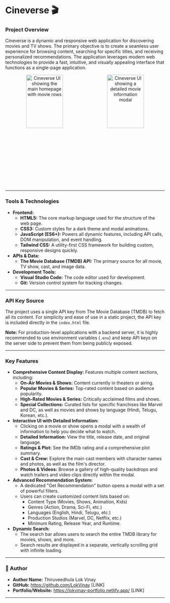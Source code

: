 # Cineverse 🎬

### Project Overview

Cineverse is a dynamic and responsive web application for discovering movies and TV shows. The primary objective is to create a seamless user experience for browsing content, searching for specific titles, and receiving personalized recommendations. The application leverages modern web technologies to provide a fast, intuitive, and visually appealing interface that functions as a single-page application.

<p align="center">
  <img src="https://github.com/user-attachments/assets/54175df0-82cd-4f04-8c6f-d0313a2c365b" alt="Cineverse UI showing the main homepage with movie rows" width="48%" style="height: auto; max-height: 350px; object-fit: contain; margin-right: 1%;">
  <img src="https://github.com/user-attachments/assets/89747eb0-cee2-4359-af7b-0308d51de504" alt="Cineverse UI showing a detailed movie information modal" width="48%" style="height: auto; max-height: 350px; object-fit: contain; margin-left: 1%;">
</p>

---
### Tools & Technologies

-   **Frontend:**
    -   **HTML5:** The core markup language used for the structure of the web page.
    -   **CSS3:** Custom styles for a dark theme and modal animations.
    -   **JavaScript (ES6+):** Powers all dynamic features, including API calls, DOM manipulation, and event handling.
    -   **Tailwind CSS:** A utility-first CSS framework for building custom, responsive designs quickly.
-   **APIs & Data:**
    -   **The Movie Database (TMDB) API:** The primary source for all movie, TV show, cast, and image data.
-   **Development Tools:**
    -   **Visual Studio Code:** The code editor used for development.
    -   **Git:** Version control system for tracking changes.

---

### API Key Source

The project uses a single API key from The Movie Database (TMDB) to fetch all its content. For simplicity and ease of use in a static project, the API key is included directly in the `index.html` file.

**Note:** For production-level applications with a backend server, it is highly recommended to use environment variables (`.env`) and keep API keys on the server side to prevent them from being publicly exposed.

---

### Key Features

-   **Comprehensive Content Display:** Features multiple content sections, including:
    -   **On-Air Movies & Shows:** Content currently in theaters or airing.
    -   **Popular Movies & Series:** Top-rated content based on audience popularity.
    -   **High-Rated Movies & Series:** Critically acclaimed films and shows.
    -   **Special Collections:** Curated lists for specific franchises like Marvel and DC, as well as movies and shows by language (Hindi, Telugu, Korean, etc.).
-   **Interactive UI with Detailed Information:**
    -   Clicking on a movie or show opens a modal with a wealth of information to help you decide what to watch.
    -   **Detailed Information:** View the title, release date, and original language.
    -   **Ratings & Plot:** See the IMDb rating and a comprehensive plot summary.
    -   **Cast & Crew:** Explore the main cast members with character names and photos, as well as the film's director.
    -   **Photos & Videos:** Browse a gallery of high-quality backdrops and watch trailers and video clips directly within the modal.
-   **Advanced Recommendation System:**
    -   A dedicated "Get Recommendation" button opens a modal with a set of powerful filters.
    -   Users can create customized content lists based on:
        -   Content Type (Movies, Shows, Animation, Kids)
        -   Genres (Action, Drama, Sci-Fi, etc.)
        -   Languages (English, Hindi, Telugu, etc.)
        -   Production Studios (Marvel, DC, Netflix, etc.)
        -   Minimum Rating, Release Year, and Runtime.
-   **Dynamic Search:**
    -   The search bar allows users to search the entire TMDB library for movies, shows, and more.
    -   Search results are displayed in a separate, vertically scrolling grid with infinite loading.

---

### 👤 Author

-   **Author Name:** Thiruveedhula Lok Vinay
-   **GitHub:** https://github.com/LokVinay [LINK]
-   **Portfolio/Website:** https://lokvinay-portfolio.netlify.app/ [LINK]

---
